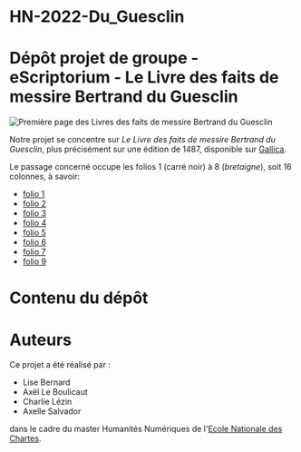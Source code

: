 # HN-2022-Du_Guesclin
Dépôt projet de groupe - eScriptorium - Le Livre des faits de messire Bertrand du Guesclin
====
![Première page des *Livres des faits de messire Bertrand du Guesclin*](asalva15/HN-2022--PROJET-DU-GUESCLIN--/blob/main/Le_Livre_des_faits_de_[...]_page_1.jpeg)

Notre projet se concentre sur *Le Livre des faits de messire Bertrand du Guesclin*, plus précisément sur une édition de 1487, disponible sur [Gallica](https://gallica.bnf.fr/ark:/12148/bpt6k1110614/f5.item).

Le passage concerné occupe les folios 1 (carré noir) à 8 (*bretaigne*), soit 16 colonnes, à savoir:
- [folio 1](https://gallica.bnf.fr/ark:/12148/bpt6k1110614/f5.item)
- [folio 2](https://gallica.bnf.fr/ark:/12148/bpt6k1110614/f6.item)
- [folio 3](https://gallica.bnf.fr/ark:/12148/bpt6k1110614/f7.item)
- [folio 4](https://gallica.bnf.fr/ark:/12148/bpt6k1110614/f8.item)
- [folio 5](https://gallica.bnf.fr/ark:/12148/bpt6k1110614/f9.item)
- [folio 6](https://gallica.bnf.fr/ark:/12148/bpt6k1110614/f10.item)
- [folio 7](https://gallica.bnf.fr/ark:/12148/bpt6k1110614/f11.item)
- [folio 9](https://gallica.bnf.fr/ark:/12148/bpt6k1110614/f12.item)

# Contenu du dépôt


# Auteurs
Ce projet a été réalisé par :

- Lise Bernard
- Axël Le Boulicaut
- Charlie Lézin
- Axelle Salvador

 dans le cadre du master Humanités Numériques de l'[Ecole Nationale des Chartes](https://www.chartes.psl.eu/).


